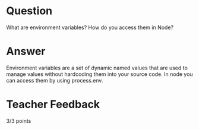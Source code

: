 # Question

What are environment variables? How do you access them in Node?

# Answer

Environment variables are a set of dynamic named values that are used to manage values without hardcoding them into your source code. In node you can access them by using process.env.

# Teacher Feedback

3/3 points
